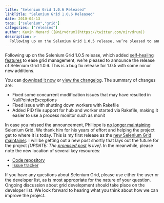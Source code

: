 ```yaml
---
title: "Selenium Grid 1.0.6 Released"
linkTitle: "Selenium Grid 1.0.6 Released"
date: 2010-04-13
tags: ["selenium","grid"]
categories: ["releases"]
author: Kevin Menard ([@nirvdrum](https://twitter.com/nirvdrum))
description: >
  Following up on the Selenium Grid 1.0.5 release, we’re pleased to announce the release of Selenium Grid 1.0.6
---
```


Following up on the Selenium Grid 1.0.5 release, which added [self-healing features](http://selenium-grid.seleniumhq.org/self-healing.html) to ease grid management, we’re pleased to announce the release of Selenium Grid 1.0.6. This is a bug fix release for 1.0.5 with some minor new additions.

You can [download it now](http://release.seleniumhq.org/selenium-grid/selenium-grid-1.0.6-bin.zip) or [view the changelog](http://github.com/nirvdrum/selenium-grid/blob/master/ChangeLog). The summary of changes are:

*   Fixed some concurrent modification issues that may have resulted in NullPointerExceptions
*   Fixed issue with shutting down workers with Rakefile
*   Added PID file support for hub and worker started via Rakefile, making it easier to use a process monitor such as monit

In case you missed the announcement, Philippe is [no longer maintaining](http://ph7spot.com/blog/selenium-grid-needs-a-new-maintainer) Selenium Grid. We thank him for his years of effort and helping the project get to where it is today. This is my first release as the [new Selenium Grid maintainer](http://ph7spot.com/blog/new-selenium-grid-maintainer). I will be getting out a new post shortly that lays out the future for the project _\[UPDATE: The [promised post](/blog/2010/the-future-of-selenium-grid/) is live\]_. In the meanwhile, please note the new location of several key resources:

*   [Code repository](http://github.com/nirvdrum/selenium-grid/)
*   [Issue tracker](http://code.google.com/p/selenium/issues/list)

If you have any questions about Selenium Grid, please use either the user or the developer list, as is most appropriate for the nature of your question. Ongoing discussion about grid development should take place on the developer list. We look forward to hearing what you think about how we can improve the project.
